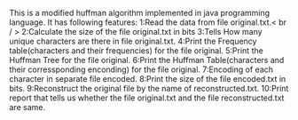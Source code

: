 This is a modified huffman algorithm implemented in java programming language.
It has following features:
    1:Read the data from file original.txt.< br / >
    2:Calculate the size of the file original.txt in bits
  	3:Tells How many unique characters are there in file original.txt.
    4:Print the Frequency table(characters and their frequencies) for the file original.
  	5:Print the Huffman Tree for the file original.
  	6:Print the Huffman Table(characters and their corressponding enconding) for the file original.
  	7:Encoding of each character in separate file encoded.
    8:Print the size of the file encoded.txt in bits.
    9:Reconstruct the original file by the name of reconstructed.txt.
    10:Print report that tells us whether the file original.txt and the file reconstructed.txt are same.
